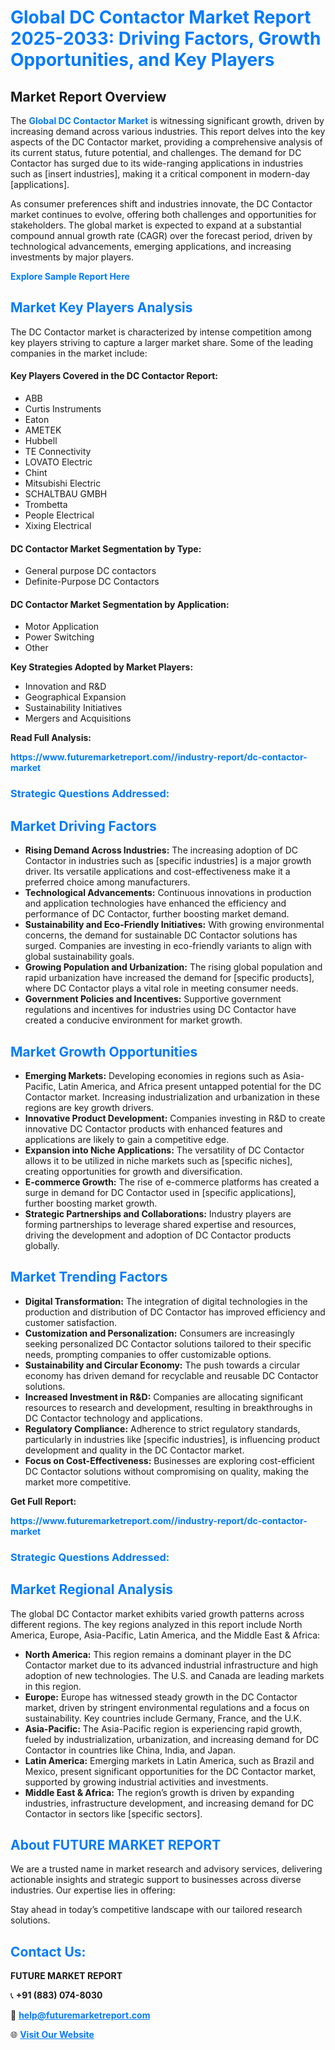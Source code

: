 <h1 style="color: #007BFF;">Global DC Contactor Market Report 2025-2033: Driving Factors, Growth Opportunities, and Key Players</h1>

<section id="overview">
<h2>Market Report Overview</h2>
<p>The <a href="https://www.futuremarketreport.com//industry-report/dc-contactor-market" style="color: #007BFF; text-decoration: none;"><strong>Global DC Contactor Market</strong></a> is witnessing significant growth, driven by increasing demand across various industries. This report delves into the key aspects of the DC Contactor market, providing a comprehensive analysis of its current status, future potential, and challenges. The demand for DC Contactor has surged due to its wide-ranging applications in industries such as [insert industries], making it a critical component in modern-day [applications].</p>
<p>As consumer preferences shift and industries innovate, the DC Contactor market continues to evolve, offering both challenges and opportunities for stakeholders. The global market is expected to expand at a substantial compound annual growth rate (CAGR) over the forecast period, driven by technological advancements, emerging applications, and increasing investments by major players.</p>
</section>

<section id="overview">
<p><a href="https://www.futuremarketreport.com//request-sample/reportId=81607" style="color: #007BFF; text-decoration: none;"><strong>Explore Sample Report Here</strong></a></p>
</section>

<section id="key-players">
<h2 style="color: #007BFF;">Market Key Players Analysis</h2>
<p>The DC Contactor market is characterized by intense competition among key players striving to capture a larger market share. Some of the leading companies in the market include:</p>
<h4>Key Players Covered in the DC Contactor Report:</h4>
<ul><li>ABB</li><li>Curtis Instruments</li><li>Eaton</li><li>AMETEK</li><li>Hubbell</li><li>TE Connectivity</li><li>LOVATO Electric</li><li>Chint</li><li>Mitsubishi Electric</li><li>SCHALTBAU GMBH</li><li>Trombetta</li><li>People Electrical</li><li>Xixing Electrical</li></ul>
<h4>DC Contactor Market Segmentation by Type:</h4>
<ul><li>General purpose DC contactors</li><li>Definite-Purpose DC Contactors</li></ul>

<h4>DC Contactor Market Segmentation by Application:</h4>
<ul><li>Motor Application</li><li>Power Switching</li><li>Other</li></ul>
<p><strong>Key Strategies Adopted by Market Players:</strong></p>
<ul>
<li>Innovation and R&D</li>
<li>Geographical Expansion</li>
<li>Sustainability Initiatives</li>
<li>Mergers and Acquisitions</li>
</ul>
</section>

<section>
<p><strong>Read Full Analysis: </strong></p><a href="https://www.futuremarketreport.com//industry-report/dc-contactor-market" style="color: #007BFF; text-decoration: none;"><strong>https://www.futuremarketreport.com//industry-report/dc-contactor-market</strong></a>
<h3 style="color: #007BFF;">Strategic Questions Addressed:</h3>
</section>

<section id="driving-factors">
<h2 style="color: #007BFF;">Market Driving Factors</h2>
<ul>
<li><strong>Rising Demand Across Industries:</strong> The increasing adoption of DC Contactor in industries such as [specific industries] is a major growth driver. Its versatile applications and cost-effectiveness make it a preferred choice among manufacturers.</li>
<li><strong>Technological Advancements:</strong> Continuous innovations in production and application technologies have enhanced the efficiency and performance of DC Contactor, further boosting market demand.</li>
<li><strong>Sustainability and Eco-Friendly Initiatives:</strong> With growing environmental concerns, the demand for sustainable DC Contactor solutions has surged. Companies are investing in eco-friendly variants to align with global sustainability goals.</li>
<li><strong>Growing Population and Urbanization:</strong> The rising global population and rapid urbanization have increased the demand for [specific products], where DC Contactor plays a vital role in meeting consumer needs.</li>
<li><strong>Government Policies and Incentives:</strong> Supportive government regulations and incentives for industries using DC Contactor have created a conducive environment for market growth.</li>
</ul>
</section>

<section id="growth-opportunities">
<h2 style="color: #007BFF;">Market Growth Opportunities</h2>
<ul>
<li><strong>Emerging Markets:</strong> Developing economies in regions such as Asia-Pacific, Latin America, and Africa present untapped potential for the DC Contactor market. Increasing industrialization and urbanization in these regions are key growth drivers.</li>
<li><strong>Innovative Product Development:</strong> Companies investing in R&D to create innovative DC Contactor products with enhanced features and applications are likely to gain a competitive edge.</li>
<li><strong>Expansion into Niche Applications:</strong> The versatility of DC Contactor allows it to be utilized in niche markets such as [specific niches], creating opportunities for growth and diversification.</li>
<li><strong>E-commerce Growth:</strong> The rise of e-commerce platforms has created a surge in demand for DC Contactor used in [specific applications], further boosting market growth.</li>
<li><strong>Strategic Partnerships and Collaborations:</strong> Industry players are forming partnerships to leverage shared expertise and resources, driving the development and adoption of DC Contactor products globally.</li>
</ul>
</section>

<section id="trending-factors">
<h2 style="color: #007BFF;">Market Trending Factors</h2>
<ul>
<li><strong>Digital Transformation:</strong> The integration of digital technologies in the production and distribution of DC Contactor has improved efficiency and customer satisfaction.</li>
<li><strong>Customization and Personalization:</strong> Consumers are increasingly seeking personalized DC Contactor solutions tailored to their specific needs, prompting companies to offer customizable options.</li>
<li><strong>Sustainability and Circular Economy:</strong> The push towards a circular economy has driven demand for recyclable and reusable DC Contactor solutions.</li>
<li><strong>Increased Investment in R&D:</strong> Companies are allocating significant resources to research and development, resulting in breakthroughs in DC Contactor technology and applications.</li>
<li><strong>Regulatory Compliance:</strong> Adherence to strict regulatory standards, particularly in industries like [specific industries], is influencing product development and quality in the DC Contactor market.</li>
<li><strong>Focus on Cost-Effectiveness:</strong> Businesses are exploring cost-efficient DC Contactor solutions without compromising on quality, making the market more competitive.</li>
</ul>
</section>

<section>
<p><strong>Get Full Report: </strong></p><a href="https://www.futuremarketreport.com//industry-report/dc-contactor-market" style="color: #007BFF; text-decoration: none;"><strong>https://www.futuremarketreport.com//industry-report/dc-contactor-market</strong></a>
<h3 style="color: #007BFF;">Strategic Questions Addressed:</h3>
</section>


<section id="regional-analysis">
<h2 style="color: #007BFF;">Market Regional Analysis</h2>
<p>The global DC Contactor market exhibits varied growth patterns across different regions. The key regions analyzed in this report include North America, Europe, Asia-Pacific, Latin America, and the Middle East & Africa:</p>
<ul>
<li><strong>North America:</strong> This region remains a dominant player in the DC Contactor market due to its advanced industrial infrastructure and high adoption of new technologies. The U.S. and Canada are leading markets in this region.</li>
<li><strong>Europe:</strong> Europe has witnessed steady growth in the DC Contactor market, driven by stringent environmental regulations and a focus on sustainability. Key countries include Germany, France, and the U.K.</li>
<li><strong>Asia-Pacific:</strong> The Asia-Pacific region is experiencing rapid growth, fueled by industrialization, urbanization, and increasing demand for DC Contactor in countries like China, India, and Japan.</li>
<li><strong>Latin America:</strong> Emerging markets in Latin America, such as Brazil and Mexico, present significant opportunities for the DC Contactor market, supported by growing industrial activities and investments.</li>
<li><strong>Middle East & Africa:</strong> The region’s growth is driven by expanding industries, infrastructure development, and increasing demand for DC Contactor in sectors like [specific sectors].</li>
</ul>
</section>

<footer>
<h2 style="color: #007BFF;">About FUTURE MARKET REPORT</h2>
<p>We are a trusted name in market research and advisory services, delivering actionable insights and strategic support to businesses across diverse industries. Our expertise lies in offering:</p>

<p>Stay ahead in today’s competitive landscape with our tailored research solutions.</p>

<h2 style="color: #007BFF;">Contact Us:</h2>
<p><strong>FUTURE MARKET REPORT</strong></p>
<p>📞 <strong>+91 (883) 074-8030</strong></p>
<p>📧 <strong><a href="mailto:help@futuremarketreport.com" style="color: #007BFF;">help@futuremarketreport.com</a></strong></p>
<p>🌐 <strong><a href="https://www.futuremarketreport.com/" style="color: #007BFF;">Visit Our Website</a></strong></p>
</footer>